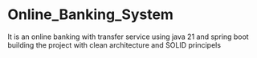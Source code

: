 # Online_Banking_System

It is an online banking with transfer service using java 21 and spring boot 
building the project with clean architecture and SOLID principels 
